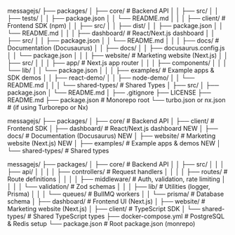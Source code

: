 messagejs/
├── packages/
│   ├── core/              # Backend API
│   │   ├── src/
│   │   ├── tests/
│   │   ├── package.json
│   │   └── README.md
│   │
│   ├── client/            # Frontend SDK (npm)
│   │   ├── src/
│   │   ├── dist/
│   │   ├── package.json
│   │   └── README.md
│   │
│   ├── dashboard/         # React/Next.js dashboard
│   │   ├── src/
│   │   ├── package.json
│   │   └── README.md
│   │
│   ├── docs/              # Documentation (Docusaurus)
│   │   ├── docs/
│   │   ├── docusaurus.config.js
│   │   └── package.json
│   │
│   ├── website/           # Marketing website (Next.js)
│   │   ├── src/
│   │   │   ├── app/       # Next.js app router
│   │   │   ├── components/
│   │   │   └── lib/
│   │   └── package.json
│   │
│   ├── examples/              # Example apps & SDK demos
│   │   ├── react-demo/
│   │   ├── node-demo/
│   │   └── README.md
│   │
│   └── shared-types/          # Shared Types
│       ├── src/
│       ├── package.json
│       └── README.md
│
├── .gitignore
├── LICENSE
├── README.md
├── package.json           # Monorepo root
└── turbo.json or nx.json  # (if using Turborepo or Nx)

<!-- shorter summary -->
messagejs/
├── packages/
│   ├── core/              # Backend API
│   ├── client/            # Frontend SDK
│   ├── dashboard/         # React/Next.js dashboard NEW
│   ├── docs/              # Documentation (Docusaurus) NEW
│   ├── website/           # Marketing website (Next.js) NEW
│   ├── examples/          # Example apps & demos NEW
│   └── shared-types/      # Shared types


<!-- another short brief description -->
messagejs/
├── packages/
│   ├── core/              # Backend API
│   │   ├── src/
│   │   │   ├── api/
│   │   │   │   ├── controllers/   # Request handlers
│   │   │   │   ├── routes/        # Route definitions
│   │   │   │   ├── middleware/    # Auth, validation, rate limiting
│   │   │   │   └── validation/    # Zod schemas
│   │   │   ├── lib/               # Utilities (logger, Prisma)
│   │   │   └── queues/            # BullMQ workers
│   │   └── prisma/                # Database schema
│   ├── dashboard/         # Frontend UI (Next.js)
│   ├── website/           # Marketing website (Next.js)
│   ├── client/            # TypeScript SDK
│   └── shared-types/      # Shared TypeScript types
├── docker-compose.yml     # PostgreSQL & Redis setup
└── package.json          # Root package.json (monrepo)
